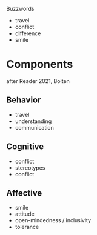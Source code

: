 Buzzwords
- travel
- conflict
- difference
- smile


# Components
after Reader 2021, Bolten

## Behavior
- travel
- understanding
- communication

## Cognitive
- conflict
- stereotypes
- conflict

## Affective
- smile
- attitude
- open-mindedness / inclusivity
- tolerance